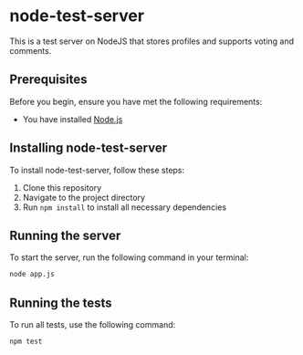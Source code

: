 # node-test-server

This is a test server on NodeJS that stores profiles and supports voting and comments.

## Prerequisites

Before you begin, ensure you have met the following requirements:

- You have installed [Node.js](https://nodejs.org/)

## Installing node-test-server

To install node-test-server, follow these steps:

1. Clone this repository
2. Navigate to the project directory
3. Run `npm install` to install all necessary dependencies

## Running the server

To start the server, run the following command in your terminal:

```bash
node app.js
```

## Running the tests

To run all tests, use the following command:

```bash
npm test
```
